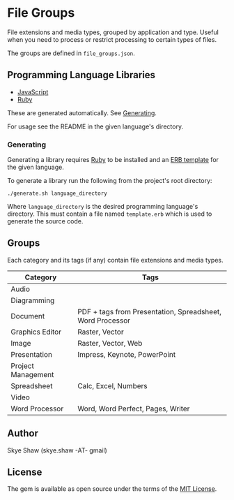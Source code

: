 # File Groups

File extensions and media types, grouped by application and type. Useful when you need to process or restrict processing to certain types of files.

The groups are defined in `file_groups.json`.

## Programming Language Libraries

* [JavaScript](js)
* [Ruby](ruby)

These are generated automatically. See [Generating](#generating).

For usage see the README in the given language's directory.

### Generating

Generating a library requires [Ruby](https://www.ruby-lang.org/) to be installed and
an [ERB template](https://en.wikipedia.org/wiki/ERuby) for the given language.

To generate a library run the following from the project's root directory:
```
./generate.sh language_directory
```

Where `language_directory` is the desired programming language's directory.
This must contain a file named `template.erb` which is used to generate the source code.

## Groups

Each category and its tags (if any) contain file extensions and media types.

| Category           | Tags                                                      |
|--------------------|-----------------------------------------------------------|
| Audio              |                                                           |
| Diagramming        |                                                           |
| Document           | PDF + tags from Presentation, Spreadsheet, Word Processor |
| Graphics Editor    | Raster, Vector                                            |
| Image              | Raster, Vector, Web                                       |
| Presentation       | Impress, Keynote, PowerPoint                              |
| Project Management |                                                           |
| Spreadsheet        | Calc, Excel, Numbers                                      |
| Video              |                                                           |
| Word Processor     | Word, Word Perfect, Pages, Writer                         |

## Author

Skye Shaw (skye.shaw -AT- gmail)

## License

The gem is available as open source under the terms of the [MIT License](https://opensource.org/licenses/MIT).
